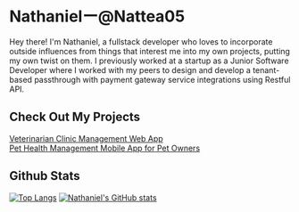 # Nathanielー@Nattea05
Hey there! I'm Nathaniel, a fullstack developer who loves to incorporate outside influences from things that interest me into my own projects, putting my own twist on them. I previously worked at a startup as a Junior Software Developer where I worked with my peers to design and develop a tenant-based passthrough with payment gateway service integrations using Restful API.

## Check Out My Projects
[Veterinarian Clinic Management Web App](https://github.com/Nattea05/qr-mobile-app-public)
<br />
[Pet Health Management Mobile App for Pet Owners](https://github.com/Nattea05/qr-mobile-app-public)

## Github Stats
[![Top Langs](https://github-readme-stats.vercel.app/api/top-langs/?username=Nattea05&theme=tokyonight)](https://github.com/anuraghazra/github-readme-stats)
[![Nathaniel's GitHub stats](https://github-readme-stats.vercel.app/api?username=Nattea05&theme=tokyonight)](https://github.com/anuraghazra/github-readme-stats)
